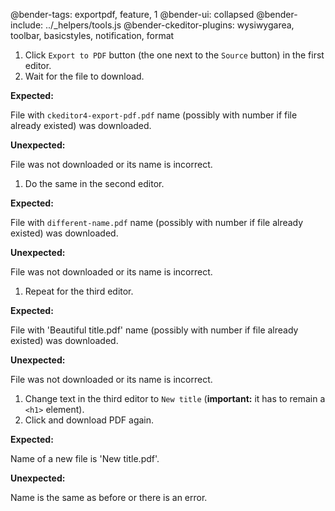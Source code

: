 @bender-tags: exportpdf, feature, 1
@bender-ui: collapsed
@bender-include: ../_helpers/tools.js
@bender-ckeditor-plugins: wysiwygarea, toolbar, basicstyles, notification,
format

1. Click `Export to PDF` button (the one next to the `Source` button) in the
   first editor.
1. Wait for the file to download.

**Expected:**

File with `ckeditor4-export-pdf.pdf` name (possibly with number if file already
existed) was downloaded.

**Unexpected:**

File was not downloaded or its name is incorrect.

1. Do the same in the second editor.

**Expected:**

File with `different-name.pdf` name (possibly with number if file already
existed) was downloaded.

**Unexpected:**

File was not downloaded or its name is incorrect.

1. Repeat for the third editor.

**Expected:**

File with 'Beautiful title.pdf' name (possibly with number if file already
existed) was downloaded.

**Unexpected:**

File was not downloaded or its name is incorrect.

1. Change text in the third editor to `New title` (**important:** it has to
   remain a `<h1>` element).
1. Click and download PDF again.

**Expected:**

Name of a new file is 'New title.pdf'.

**Unexpected:**

Name is the same as before or there is an error.
